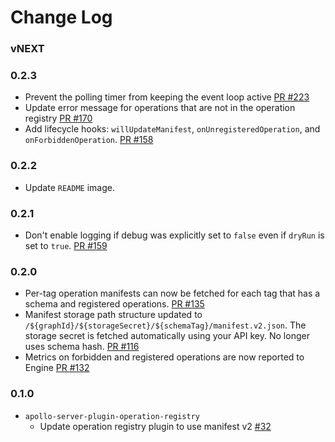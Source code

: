 # Change Log

### vNEXT

### 0.2.3

- Prevent the polling timer from keeping the event loop active [PR #223](https://github.com/apollographql/apollo-platform-commercial/pull/223)
- Update error message for operations that are not in the operation registry [PR #170](https://github.com/apollographql/apollo-platform-commercial/pull/170)
- Add lifecycle hooks: `willUpdateManifest`, `onUnregisteredOperation`, and `onForbiddenOperation`. [PR #158](https://github.com/apollographql/apollo-platform-commercial/pull/158)

### 0.2.2

- Update `README` image.

### 0.2.1

- Don't enable logging if debug was explicitly set to `false` even if `dryRun` is set to `true`. [PR #159](https://github.com/apollographql/apollo-platform-commercial/pull/159)

### 0.2.0

- Per-tag operation manifests can now be fetched for each tag that has a schema and registered operations. [PR #135](https://github.com/apollographql/apollo-platform-commercial/pull/135)
- Manifest storage path structure updated to `/${graphId}/${storageSecret}/${schemaTag}/manifest.v2.json`. The storage secret is fetched automatically using your API key. No longer uses schema hash. [PR #116](https://github.com/apollographql/apollo-platform-commercial/pull/116)
- Metrics on forbidden and registered operations are now reported to Engine [PR #132](https://github.com/apollographql/apollo-platform-commercial/pull/132)

### 0.1.0

- `apollo-server-plugin-operation-registry`
  - Update operation registry plugin to use manifest v2 [#32](https://github.com/apollographql/apollo-platform-commercial/pull/32)
